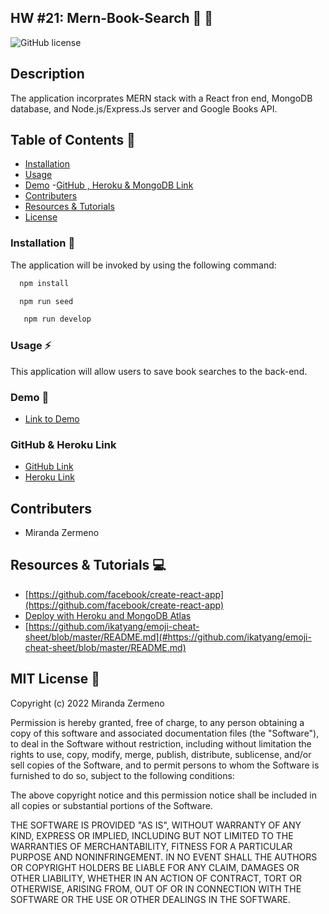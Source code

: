 ## HW #21: Mern-Book-Search  📓 📓

![GitHub license](https://img.shields.io/badge/license-MIT-ff69b4.svg) 

## Description
The application incorprates MERN stack with a React fron end, MongoDB database, and Node.js/Express.Js server and Google Books API.


## Table of Contents 🔎
- [Installation](#installation)
- [Usage](#usage)
- [Demo](#demo)
-[GitHub , Heroku & MongoDB  Link](#githubdeploylink)
- [Contributers](#contributers)
- [Resources & Tutorials](#resources&tutorials)
- [License](#license)

### Installation  💾
The application will be invoked by using the following command:

```bash
  npm install 
``` 
```bash
  npm run seed
```
```bash
   npm run develop
```


### Usage ⚡
This application will allow users to save book searches to the back-end. 

### Demo 🎥

* [Link to Demo]()

### GitHub & Heroku Link

* [GitHub Link](https://github.com/Zermeno94/Mern-Book-Search)
* [Heroku Link](https://mern-book-search-0.herokuapp.com/)


## Contributers
* Miranda Zermeno



## Resources & Tutorials  💻

* [https://github.com/facebook/create-react-app](https://github.com/facebook/create-react-app)
* [Deploy with Heroku and MongoDB Atlas](https://coding-boot-camp.github.io/full-stack/mongodb/deploy-with-heroku-and-mongodb-atlas)
* [https://github.com/ikatyang/emoji-cheat-sheet/blob/master/README.md](#https://github.com/ikatyang/emoji-cheat-sheet/blob/master/README.md)


## MIT License 📍
Copyright (c) 2022 Miranda Zermeno

Permission is hereby granted, free of charge, to any person obtaining a copy
of this software and associated documentation files (the "Software"), to deal
in the Software without restriction, including without limitation the rights
to use, copy, modify, merge, publish, distribute, sublicense, and/or sell
copies of the Software, and to permit persons to whom the Software is
furnished to do so, subject to the following conditions:

The above copyright notice and this permission notice shall be included in all
copies or substantial portions of the Software.

THE SOFTWARE IS PROVIDED "AS IS", WITHOUT WARRANTY OF ANY KIND, EXPRESS OR
IMPLIED, INCLUDING BUT NOT LIMITED TO THE WARRANTIES OF MERCHANTABILITY,
FITNESS FOR A PARTICULAR PURPOSE AND NONINFRINGEMENT. IN NO EVENT SHALL THE
AUTHORS OR COPYRIGHT HOLDERS BE LIABLE FOR ANY CLAIM, DAMAGES OR OTHER
LIABILITY, WHETHER IN AN ACTION OF CONTRACT, TORT OR OTHERWISE, ARISING FROM,
OUT OF OR IN CONNECTION WITH THE SOFTWARE OR THE USE OR OTHER DEALINGS IN THE
SOFTWARE.
